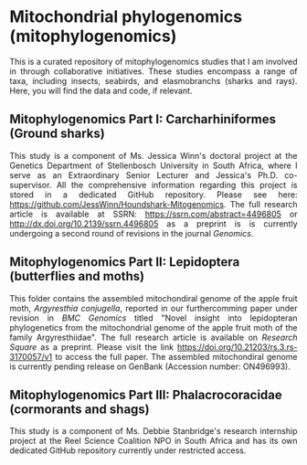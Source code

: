 # Mitochondrial phylogenomics (mitophylogenomics)
<div align="justify">
  
This is a curated repository of mitophylogenomics studies that I am involved in through collaborative initiatives. These studies encompass a range of taxa, including insects, seabirds, and elasmobranchs (sharks and rays). Here, you will find the data and code, if relevant.

</div>

## Mitophylogenomics Part I: Carcharhiniformes (Ground sharks)
<div align="justify">
  
This study is a component of Ms. Jessica Winn's doctoral project at the Genetics Department of Stellenbosch University in South Africa, where I serve as an Extraordinary Senior Lecturer and Jessica's Ph.D. co-supervisor. All the comprehensive information regarding this project is stored in a dedicated GitHub repository. Please see here: https://github.com/JessWinn/Houndshark-Mitogenomics. The full research article is available at SSRN: https://ssrn.com/abstract=4496805 or http://dx.doi.org/10.2139/ssrn.4496805 as a preprint is is currently undergoing a second round of revisions in the journal *Genomics*.  

</div>

## Mitophylogenomics Part II: Lepidoptera (butterflies and moths)
<div align="justify">
  
This folder contains the assembled mitochondiral genome of the apple fruit moth, *Argyresthia conjugella*, reported in our furthercomming paper under revision in *BMC Genomics* titled "Novel insight into lepidopteran phylogenetics from the mitochondrial genome of the apple fruit moth of the family Argyresthiidae". The full research article is available on *Research Square* as a preprint. Please visit the link https://doi.org/10.21203/rs.3.rs-3170057/v1 to access the full paper. The assembled mitochondiral genome is currently pending release on GenBank (Accession number: ON496993).

</div>


## Mitophylogenomics Part III: Phalacrocoracidae (cormorants and shags)
<div align="justify">

This study is a component of Ms. Debbie Stanbridge's research internship project at the Reel Science Coalition NPO in South Africa and has its own dedicated GitHub repository currently under restricted access.

</div>
